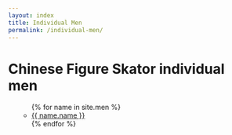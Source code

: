 ```yaml
---
layout: index
title: Individual Men
permalink: /individual-men/
---
```



<h1> Chinese Figure Skator individual men</h1>
<ul>


<ul>
{% for name in site.men %}
<li><a href = "{{ name.url }}">{{ name.name }}</a></li>
{% endfor %}
</ul>
